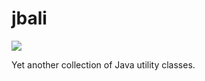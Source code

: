 jbali
=====

![](https://travis-ci.org/bartvanheukelom/jbali.svg?branch=master)

Yet another collection of Java utility classes.

